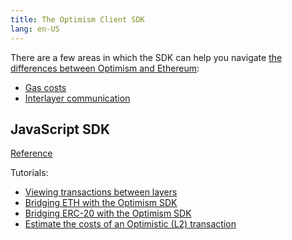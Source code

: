 ```yaml
---
title: The Optimism Client SDK
lang: en-US
---
```


There are a few areas in which the SDK can help you navigate [the differences between Optimism and Ethereum](../developers/build/differences/):


- [Gas costs](../developers/build/transaction-fees.md)
- [Interlayer communication](../developers/bridge/basics.md)

## JavaScript SDK

[Reference](https://sdk.optimism.io/)

Tutorials:
- [Viewing transactions between layers](https://github.com/ethereum-optimism/optimism-tutorial/tree/main/sdk-view-tx)
- [Bridging ETH with the Optimism SDK](https://github.com/ethereum-optimism/optimism-tutorial/tree/main/cross-dom-bridge-eth)
- [Bridging ERC-20 with the Optimism SDK](https://github.com/ethereum-optimism/optimism-tutorial/tree/main/cross-dom-bridge-erc20)
- [Estimate the costs of an Optimistic (L2) transaction](https://github.com/ethereum-optimism/optimism-tutorial/tree/main/sdk-estimate-gas)